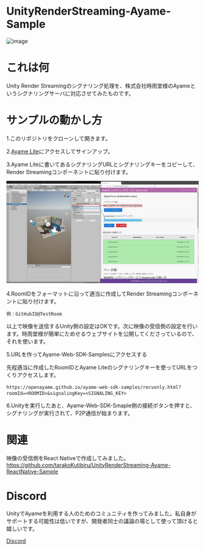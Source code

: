 # UnityRenderStreaming-Ayame-Sample

![image](https://github.com/tarakoKutibiru/UnityRenderStreaming-Ayame-Sample/blob/image/Image/UnityRenderStreaming-Ayame-Sample.gif?raw=true)

# これは何

Unity Render Streamingのシグナリング処理を、株式会社時雨堂様のAyameというシグナリングサーバに対応させてみたものです。

# サンプルの動かし方
1.このリポジトリをクローンして開きます。

2.[Ayame Lite](https://ayame-lite.shiguredo.jp/beta)にアクセスしてサインアップ。

3.Ayame Liteに書いてあるシグナリングURLとシグナリングキーをコピーして、Render Streamingコンポーネントに貼り付けます。

![image](https://github.com/tarakoKutibiru/UnityRenderStreaming-Ayame-Sample/blob/image/Image/SignalingKey.png?raw=true)

4.RoomIDをフォーマットに沿って適当に作成してRender Streamingコンポーネントに貼り付けます。

    例：GitHubID@TestRoom

以上で映像を送信するUnity側の設定はOKです。次に映像の受信側の設定を行います。時雨堂様が簡単にためせるウェブサイトを公開してくださっているので、それを使います。

5.URLを作ってAyame-Web-SDK-Samplesにアクセスする

先程適当に作成したRoomIDとAyame Liteのシグナリングキーを使ってURLをつくりアクセスします。

    https://openayame.github.io/ayame-web-sdk-samples/recvonly.html?roomId=<ROOMID>&signalingKey=<SIGNALING_KEY>

6.Unityを実行したあと、Ayame-Web-SDK-Smaple側の接続ボタンを押すと、シグナリングが実行されて、P2P通信が始まります。

# 関連
映像の受信側をReact Nativeで作成してみました。
https://github.com/tarakoKutibiru/UnityRenderStreaming-Ayame-ReactNative-Sample

# Discord

UnityでAyameを利用する人のためのコミュニティを作ってみました。私自身がサポートする可能性は低いですが、開発者同士の議論の場として使って頂けると嬉しいです。

[Discord](https://discord.gg/wGSG6SjkPA)
